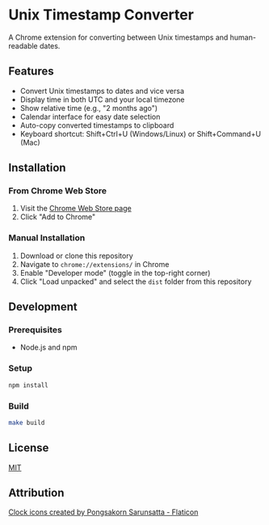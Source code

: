 # Unix Timestamp Converter

A Chrome extension for converting between Unix timestamps and human-readable dates.

## Features

- Convert Unix timestamps to dates and vice versa
- Display time in both UTC and your local timezone
- Show relative time (e.g., "2 months ago")
- Calendar interface for easy date selection
- Auto-copy converted timestamps to clipboard
- Keyboard shortcut: Shift+Ctrl+U (Windows/Linux) or Shift+Command+U (Mac)

## Installation

### From Chrome Web Store

1. Visit the [Chrome Web Store page](https://chrome.google.com/webstore/detail/unix-timestamp-converter/your-extension-id)
2. Click "Add to Chrome"

### Manual Installation

1. Download or clone this repository
2. Navigate to `chrome://extensions/` in Chrome
3. Enable "Developer mode" (toggle in the top-right corner)
4. Click "Load unpacked" and select the `dist` folder from this repository

## Development

### Prerequisites

- Node.js and npm

### Setup

```bash
npm install
```

### Build

```bash
make build
```

## License

[MIT](LICENSE) 

## Attribution

<a href="https://www.flaticon.com/free-icons/clock" title="clock icons">Clock icons created by Pongsakorn Sarunsatta - Flaticon</a>